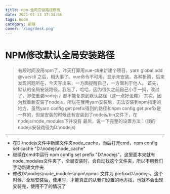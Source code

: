 ```yaml
---
title: npm 全局安装路径修改
date: 2021-01-13 17:34:56
tags: node
category: 前端
cover: '/img/desk.png'
---
```

# NPM修改默认全局安装路径
> 有段时间没用npm了，昨天打算用vue-cli来新建个项目，yarn global add @vue/cli 之后，粗大事了。vue命令不可用，显示未安装。各种折腾，后来发现问题所在，今天写出来，一方面提醒自己，一方面利于他人。
> 首先，默认的全局安装路径，我忘了，哈哈，因为很久之前自己小手一抖，改过了，即使重装nodejs，都不能复原到默认路径（这一点好蛋疼）
> 其次，因为我重新安装了nodejs，所以在我用yarn安装后，无法安装到npm指定的地方，虽然yarn config get prefix得到的路径和npm config get prefix是一样的，但是安装的时候还有安装到了nodejs/bin文件下，在nodejs/node_modules下并没有
> 最后，说一下完整的设置方法：(我的nodejs安装路径为D:\nodejs)
----
- 在D:\nodejs文件中新建文件夹node_cache，而后打开cmd，npm config set cache "D:\nodejs\node_cache"
- 继续在cmd中运行 npm config set prefix "D:\nodejs"，这里面本来就有node_modules文件夹了，全局安装时，会自动找这个文件夹，所以不用我们手动新建文件夹
- 修改D:\nodejs\node_modules\npm\npmrc 文件为 prefix=D:\nodejs。这个时候，全局安装后，使用时，才能真正的从我们设置的地方找，也就不会出现安装完，使用不了的情况了